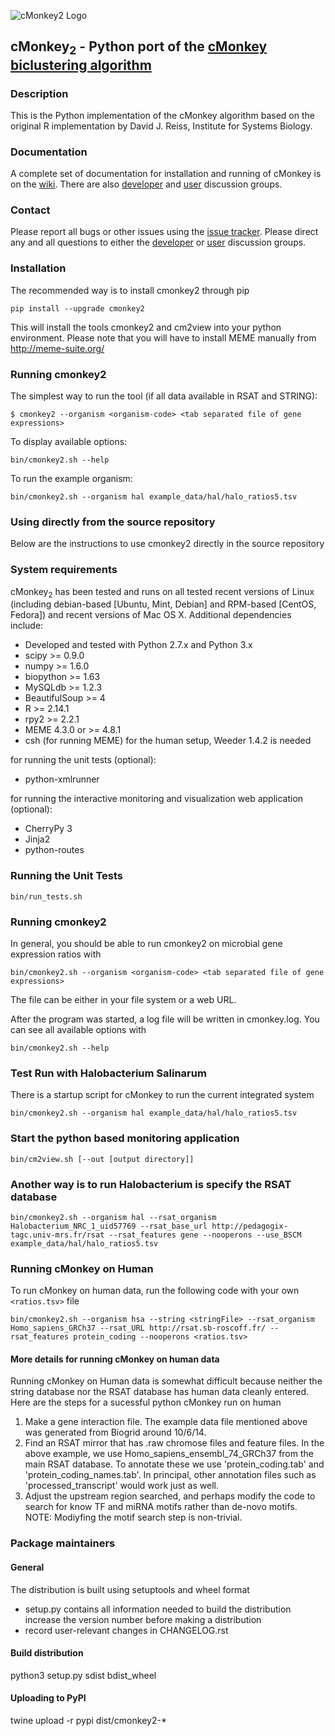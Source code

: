 ![cMonkey2 Logo](https://github.com/baliga-lab/cmonkey2/blob/master/graphics/cmonkey2_logo_80px.png "cMonkey2 Logo")

## cMonkey<sub>2</sub> - Python port of the [cMonkey biclustering algorithm](http://cmonkey.systemsbiology.net)

### Description

This is the Python implementation of the cMonkey algorithm based on the original R implementation by David J. Reiss, Institute for Systems Biology.

### Documentation

A complete set of documentation for installation and running of cMonkey is on the [wiki](https://github.com/baliga-lab/cmonkey2/wiki). There are also [developer](https://groups.google.com/d/forum/cmonkey-dev) and [user](https://groups.google.com/d/forum/cmonkey-users) discussion groups. 

### Contact

Please report all bugs or other issues using the [issue tracker](https://github.com/baliga-lab/cmonkey2/issues). Please direct any and all questions to either the [developer](https://groups.google.com/d/forum/cmonkey-dev) or [user](https://groups.google.com/d/forum/cmonkey-users) discussion groups. 

### Installation

The recommended way is to install cmonkey2 through pip

```
pip install --upgrade cmonkey2
```

This will install the tools cmonkey2 and cm2view into your python environment. Please note that
you will have to install MEME manually from http://meme-suite.org/

### Running cmonkey2

The simplest way to run the tool (if all data available in RSAT and STRING):

```
$ cmonkey2 --organism <organism-code> <tab separated file of gene expressions>
```

To display available options:
```
bin/cmonkey2.sh --help
```

To run the example organism:
```
bin/cmonkey2.sh --organism hal example_data/hal/halo_ratios5.tsv
```

### Using directly from the source repository

Below are the instructions to use cmonkey2 directly in the source repository

### System requirements

cMonkey<sub>2</sub> has been tested and runs on all tested recent versions of Linux (including debian-based [Ubuntu, Mint, Debian] and RPM-based [CentOS, Fedora]) and recent versions of Mac OS X. Additional dependencies include:

* Developed and tested with Python 2.7.x and Python 3.x
* scipy >= 0.9.0
* numpy >= 1.6.0
* biopython >= 1.63
* MySQLdb >= 1.2.3
* BeautifulSoup >= 4
* R >= 2.14.1
* rpy2 >= 2.2.1
* MEME 4.3.0 or >= 4.8.1
* csh (for running MEME)
for the human setup, Weeder 1.4.2 is needed

for running the unit tests (optional):

* python-xmlrunner

for running the interactive monitoring and visualization web application (optional):

* CherryPy 3
* Jinja2
* python-routes


### Running the Unit Tests

    bin/run_tests.sh

### Running cmonkey2

In general, you should be able to run cmonkey2 on microbial gene
expression ratios with

    bin/cmonkey2.sh --organism <organism-code> <tab separated file of gene expressions>

The file can be either in your file system or a web URL.

After the program was started, a log file will be written in cmonkey.log. You
can see all available options with

    bin/cmonkey2.sh --help

### Test Run with Halobacterium Salinarum

There is a startup script for cMonkey to run the current integrated
system

    bin/cmonkey2.sh --organism hal example_data/hal/halo_ratios5.tsv

### Start the python based monitoring application

    bin/cm2view.sh [--out [output directory]]

### Another way is to run Halobacterium is specify the RSAT database

    bin/cmonkey2.sh --organism hal --rsat_organism Halobacterium_NRC_1_uid57769 --rsat_base_url http://pedagogix-tagc.univ-mrs.fr/rsat --rsat_features gene --nooperons --use_BSCM example_data/hal/halo_ratios5.tsv


### Running cMonkey on Human

To run cMonkey on human data, run the following code with your own `<ratios.tsv>` file

    bin/cmonkey2.sh --organism hsa --string <stringFile> --rsat_organism Homo_sapiens_GRCh37 --rsat_URL http://rsat.sb-roscoff.fr/ --rsat_features protein_coding --nooperons <ratios.tsv>

#### More details for running cMonkey on human data

Running cMonkey on Human data is somewhat difficult because neither the string database nor the RSAT database has human data cleanly entered.  Here are the steps for a sucessful python cMonkey run on human

1.  Make a gene interaction file.  The example data file mentioned above was generated from Biogrid around 10/6/14.
2.  Find an RSAT mirror that has .raw chromose files and feature files.  In the above example, we use Homo\_sapiens\_ensembl\_74\_GRCh37 from the main RSAT database.  To annotate these we use 'protein\_coding.tab' and 'protein\_coding\_names.tab'.  In principal, other annotation files such as 'processed\_transcript' would work just as well.
3.  Adjust the upstream region searched, and perhaps modify the code to search for know TF and miRNA motifs rather than de-novo motifs.  NOTE: Modiyfing the motif search step is non-trivial.



### Package maintainers

#### General

The distribution is built using setuptools and wheel format

  - setup.py contains all information needed to build the distribution
    increase the version number before making a distribution
  - record user-relevant changes in CHANGELOG.rst

#### Build distribution

python3 setup.py sdist bdist_wheel

#### Uploading to PyPI

twine upload -r pypi dist/cmonkey2-<version>*
